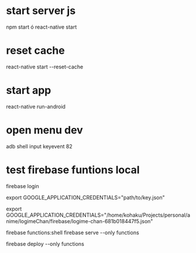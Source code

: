 # start server js
npm start
ó
react-native start

# reset cache
react-native start --reset-cache

# start app
react-native run-android

# open menu dev
adb shell input keyevent 82

# test firebase funtions local
firebase login

export GOOGLE_APPLICATION_CREDENTIALS="path/to/key.json"

export
GOOGLE_APPLICATION_CREDENTIALS="/home/kohaku/Projects/personal/anime/logimeChan/firebase/logime-chan-681b018447f5.json"

firebase functions:shell
firebase serve --only functions

firebase deploy --only functions
